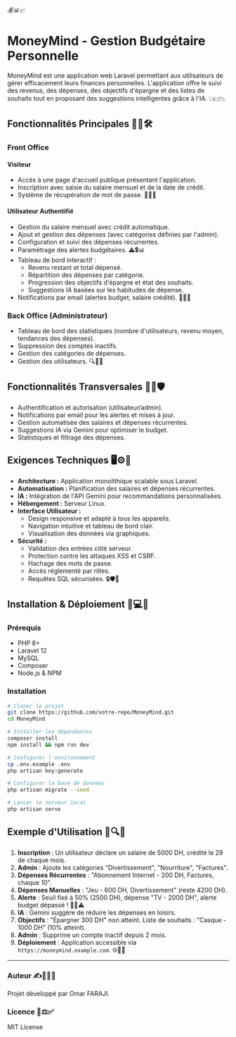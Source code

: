 💰📊📈
# MoneyMind - Gestion Budgétaire Personnelle

MoneyMind est une application web Laravel permettant aux utilisateurs de gérer efficacement leurs finances personnelles. L'application offre le suivi des revenus, des dépenses, des objectifs d'épargne et des listes de souhaits tout en proposant des suggestions intelligentes grâce à l'IA. 💡💵📉

## Fonctionnalités Principales 🚀📌🛠️

### **Front Office**

#### **Visiteur**

- Accès à une page d'accueil publique présentant l'application.
- Inscription avec saisie du salaire mensuel et de la date de crédit.
- Système de récupération de mot de passe. 🔐📩💼

#### **Utilisateur Authentifié**

- Gestion du salaire mensuel avec crédit automatique.
- Ajout et gestion des dépenses (avec catégories définies par l'admin).
- Configuration et suivi des dépenses récurrentes.
- Paramétrage des alertes budgétaires. ⚠️💲📊
- Tableau de bord interactif :
  - Revenu restant et total dépensé.
  - Répartition des dépenses par catégorie.
  - Progression des objectifs d'épargne et état des souhaits.
  - Suggestions IA basées sur les habitudes de dépense.
- Notifications par email (alertes budget, salaire crédité). 📧📆🔔

### **Back Office (Administrateur)**

- Tableau de bord des statistiques (nombre d'utilisateurs, revenu moyen, tendances des dépenses).
- Suppression des comptes inactifs.
- Gestion des catégories de dépenses.
- Gestion des utilisateurs. 🔍📑🔧

## Fonctionnalités Transversales 🔄📡🛡️

- Authentification et autorisation (utilisateur/admin).
- Notifications par email pour les alertes et mises à jour.
- Gestion automatisée des salaires et dépenses récurrentes.
- Suggestions IA via Gemini pour optimiser le budget.
- Statistiques et filtrage des dépenses.

## Exigences Techniques 🖥️⚙️🔬

- **Architecture :** Application monolithique scalable sous Laravel.
- **Automatisation :** Planification des salaires et dépenses récurrentes.
- **IA :** Intégration de l'API Gemini pour recommandations personnalisées.
- **Hébergement :** Serveur Linux.
- **Interface Utilisateur :**
  - Design responsive et adapté à tous les appareils.
  - Navigation intuitive et tableau de bord clair.
  - Visualisation des données via graphiques.
- **Sécurité :**
  - Validation des entrées côté serveur.
  - Protection contre les attaques XSS et CSRF.
  - Hachage des mots de passe.
  - Accès réglementé par rôles.
  - Requêtes SQL sécurisées. 🔒🛡️💾

## Installation & Déploiement 🚀💻🔧

### **Prérequis**

- PHP 8+
- Laravel 12
- MySQL
- Composer
- Node.js & NPM

### **Installation**

```bash
# Cloner le projet
git clone https://github.com/votre-repo/MoneyMind.git
cd MoneyMind

# Installer les dépendances
composer install
npm install && npm run dev

# Configurer l'environnement
cp .env.example .env
php artisan key:generate

# Configurer la base de données
php artisan migrate --seed

# Lancer le serveur local
php artisan serve
```

## Exemple d'Utilisation 📖🔍📝

1. **Inscription** : Un utilisateur déclare un salaire de 5000 DH, crédité le 29 de chaque mois.
2. **Admin** : Ajoute les catégories "Divertissement", "Nourriture", "Factures".
3. **Dépenses Récurrentes** : "Abonnement Internet - 200 DH, Factures, chaque 10".
4. **Dépenses Manuelles** : "Jeu - 600 DH, Divertissement" (reste 4200 DH).
5. **Alerte** : Seuil fixé à 50% (2500 DH), dépense "TV - 2000 DH", alerte budget dépassé ! 🚨💸⚠️
6. **IA** : Gemini suggère de réduire les dépenses en loisirs.
7. **Objectifs** : "Épargner 300 DH" non atteint. Liste de souhaits : "Casque - 1000 DH" (10% atteint).
8. **Admin** : Supprime un compte inactif depuis 2 mois.
9. **Déploiement** : Application accessible via `https://moneymind.example.com`. 🌐📲🔗

---

### Auteur ✍️👨‍💻🚀

Projet développé par Omar FARAJI.

### Licence 📜⚖️✅

MIT License

